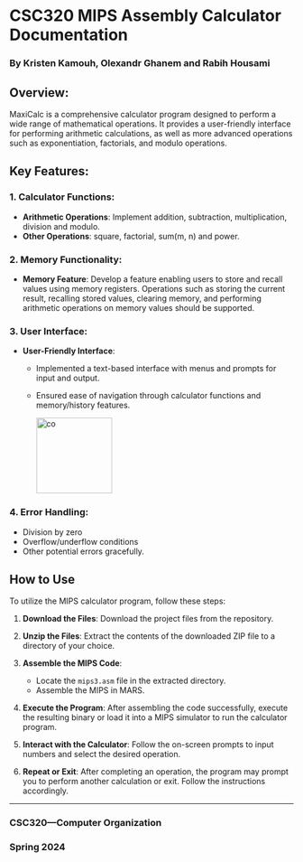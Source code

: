 # CSC320 MIPS Assembly Calculator Documentation

### By Kristen Kamouh, Olexandr Ghanem and Rabih Housami

## Overview:
MaxiCalc is a comprehensive calculator program designed to perform a wide range of mathematical operations. It provides a user-friendly interface for performing arithmetic calculations, as well as more advanced operations such as exponentiation, factorials, and modulo operations.

## Key Features:

### 1. Calculator Functions:
- **Arithmetic Operations**: Implement addition, subtraction, multiplication, division and modulo.
- **Other Operations**: square, factorial, sum(m, n) and power.

### 2. Memory Functionality:
- **Memory Feature**: Develop a feature enabling users to store and recall values using memory registers. Operations such as storing the current result, recalling stored values, clearing memory, and performing arithmetic operations on memory values should be supported.

### 3. User Interface:
- **User-Friendly Interface**: 
  - Implemented a text-based interface with menus and prompts for input and output.
  - Ensured ease of navigation through calculator functions and memory/history features.
 
    <img width="134" alt="co" src="https://github.com/kristenkamouh/MaxiCalc/assets/63672174/b46b6cfb-ad66-411e-93f6-1972a4ab3cab">


### 4. Error Handling:
  - Division by zero
  - Overflow/underflow conditions
  - Other potential errors gracefully.


 
## How to Use

To utilize the MIPS calculator program, follow these steps:

1. **Download the Files**: Download the project files from the repository.

2. **Unzip the Files**: Extract the contents of the downloaded ZIP file to a directory of your choice.

3. **Assemble the MIPS Code**:
   - Locate the `mips3.asm` file in the extracted directory.
   - Assemble the MIPS in MARS.

4. **Execute the Program**: After assembling the code successfully, execute the resulting binary or load it into a MIPS simulator to run the calculator program.

5. **Interact with the Calculator**: Follow the on-screen prompts to input numbers and select the desired operation.

6. **Repeat or Exit**: After completing an operation, the program may prompt you to perform another calculation or exit. Follow the instructions accordingly.
   
    
---

### CSC320—Computer Organization
### Spring 2024
